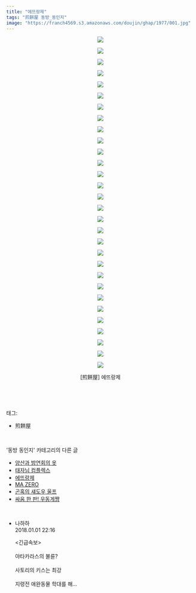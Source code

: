 ```yaml
---
title: "에뜨랑제"
tags: "煎餅屋 동방_동인지"
image: "https://franch4569.s3.amazonaws.com/doujin/ghap/1977/001.jpg"
---
```

<div class="article">
<p style="text-align: center; clear: none; float: none;"><img src="{{ site.imgserver2 }}/ghap/1977/001.jpg"/></p>
<p style="text-align: center; clear: none; float: none;"><img src="{{ site.imgserver2 }}/ghap/1977/002.jpg"/></p>
<p style="text-align: center; clear: none; float: none;"><img src="{{ site.imgserver2 }}/ghap/1977/003.jpg"/></p>
<p style="text-align: center; clear: none; float: none;"><img src="{{ site.imgserver2 }}/ghap/1977/004.jpg"/></p>
<p style="text-align: center; clear: none; float: none;"><img src="{{ site.imgserver2 }}/ghap/1977/005.jpg"/></p>
<p style="text-align: center; clear: none; float: none;"><img src="{{ site.imgserver2 }}/ghap/1977/006.jpg"/></p>
<p style="text-align: center; clear: none; float: none;"><img src="{{ site.imgserver2 }}/ghap/1977/007.jpg"/></p>
<p style="text-align: center; clear: none; float: none;"><img src="{{ site.imgserver2 }}/ghap/1977/008.jpg"/></p>
<p style="text-align: center; clear: none; float: none;"><img src="{{ site.imgserver2 }}/ghap/1977/009.jpg"/></p>
<p style="text-align: center; clear: none; float: none;"><img src="{{ site.imgserver2 }}/ghap/1977/010.jpg"/></p>
<p style="text-align: center; clear: none; float: none;"><img src="{{ site.imgserver2 }}/ghap/1977/011.jpg"/></p>
<p style="text-align: center; clear: none; float: none;"><img src="{{ site.imgserver2 }}/ghap/1977/012.jpg"/></p>
<p style="text-align: center; clear: none; float: none;"><img src="{{ site.imgserver2 }}/ghap/1977/013.jpg"/></p>
<p style="text-align: center; clear: none; float: none;"><img src="{{ site.imgserver2 }}/ghap/1977/014.jpg"/></p>
<p style="text-align: center; clear: none; float: none;"><img src="{{ site.imgserver2 }}/ghap/1977/015.jpg"/></p>
<p style="text-align: center; clear: none; float: none;"><img src="{{ site.imgserver2 }}/ghap/1977/016.jpg"/></p>
<p style="text-align: center; clear: none; float: none;"><img src="{{ site.imgserver2 }}/ghap/1977/017.jpg"/></p>
<p style="text-align: center; clear: none; float: none;"><img src="{{ site.imgserver2 }}/ghap/1977/018.jpg"/></p>
<p style="text-align: center; clear: none; float: none;"><img src="{{ site.imgserver2 }}/ghap/1977/019.jpg"/></p>
<p style="text-align: center; clear: none; float: none;"><img src="{{ site.imgserver2 }}/ghap/1977/020.jpg"/></p>
<p style="text-align: center; clear: none; float: none;"><img src="{{ site.imgserver2 }}/ghap/1977/021.jpg"/></p>
<p style="text-align: center; clear: none; float: none;"><img src="{{ site.imgserver2 }}/ghap/1977/022.jpg"/></p>
<p style="text-align: center; clear: none; float: none;"><img src="{{ site.imgserver2 }}/ghap/1977/023.jpg"/></p>
<p style="text-align: center; clear: none; float: none;"><img src="{{ site.imgserver2 }}/ghap/1977/024.jpg"/></p>
<p style="text-align: center; clear: none; float: none;"><img src="{{ site.imgserver2 }}/ghap/1977/025.jpg"/></p>
<p style="text-align: center; clear: none; float: none;"><img src="{{ site.imgserver2 }}/ghap/1977/026.jpg"/></p>
<p style="text-align: center; clear: none; float: none;"><img src="{{ site.imgserver2 }}/ghap/1977/027.jpg"/></p>
<p style="text-align: center; clear: none; float: none;"><img src="{{ site.imgserver2 }}/ghap/1977/028.jpg"/></p>
<p style="text-align: center; clear: none; float: none;"><img src="{{ site.imgserver2 }}/ghap/1977/029.jpg"/></p>
<p style="text-align: center; clear: none; float: none;"><img src="{{ site.imgserver2 }}/ghap/1977/030.jpg"/></p>
<p style="text-align: center; clear: none; float: none;">[煎餅屋] 에뜨랑제</p>
<p><br/></p>
</div><br/>
<div class="tagTrail">
<p>태그: </p>
<ul>
<li>煎餅屋</li>
</ul>
</div><br/>
<div class="another">
<p>'동방 동인지' 카테고리의 다른 글</p>
<ul>
<li><a href="/ghap_1980">양산과 밤연회의 옷</a></li>
<li><a href="/ghap_1978">태자님 컴플렉스</a></li>
<li><a href="/ghap_1977">에뜨랑제</a></li>
<li><a href="/ghap_1976">MA ZERO</a></li>
<li><a href="/ghap_1975">곤혹의 섀도우 울프</a></li>
<li><a href="/ghap_1973">싸움 한 판! 우동게쨩</a></li>
</ul>
</div><br/>
<div class="cb_module cb_fluid">
<div class="cb_wrt cb_profile">
<div class="comment">
<ul>
<li class="cb_thumb_off" id="comment15164308">
<div class="cb_comment_area">
<div class="cb_info_area">
<div class="cb_section">
<span class="cb_nick_name">나하하</span>
</div>
<div class="cb_section">
<span class="cb_date">2018.01.01 22:16 </span>
</div>
</div>
<div class="cb_dsc_comment">
<p class="cb_dsc">
											&lt;긴급속보&gt;<br/>
<br/>
야타카라스의 불륜?<br/>
<br/>
사토리의 키스는 최강<br/>
<br/>
지령전 애완동물 학대를 해…
										</p>
</div>
</div></li>
</ul>
</div>
</div><!-- commentList close -->
</div><br/>
